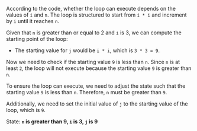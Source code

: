 According to the code, whether the loop can execute depends on the values of `i` and `n`. The loop is structured to start from `i * i` and increment by `i` until it reaches `n`. 

Given that `n` is greater than or equal to 2 and `i` is 3, we can compute the starting point of the loop:
- The starting value for `j` would be `i * i`, which is `3 * 3 = 9`.

Now we need to check if the starting value `9` is less than `n`. Since `n` is at least `2`, the loop will not execute because the starting value `9` is greater than `n`.

To ensure the loop can execute, we need to adjust the state such that the starting value `9` is less than `n`. Therefore, `n` must be greater than `9`.

Additionally, we need to set the initial value of `j` to the starting value of the loop, which is `9`.

State: **`n` is greater than 9, `i` is 3, `j` is 9**